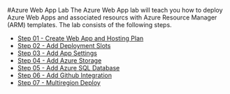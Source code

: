 #Azure Web App Lab
The Azure Web App lab will teach you how to deploy Azure Web Apps and associated resourcs with Azure Resource Manager (ARM) templates. 
The lab consists of the following steps. 
- [Step 01 - Create Web App and Hosting Plan](step01-create-webapp-and-hosting-plan/readme.md)
- [Step 02 - Add Deployment Slots](step02-add-deployment-slots/readme.md)
- [Step 03 - Add App Settings](step03-add-app-settings/readme.md)
- [Step 04 - Add Azure Storage](step04-add-azure-storage/readme.md)
- [Step 05 - Add Azure SQL Database](step05-add-azure-sql-database/readme.md)
- [Step 06 - Add Github Integration](step06-add-github-integration/readme.md)
- [Step 07 - Multiregion Deploy](step07-multiregion-deploy/readme.md)